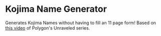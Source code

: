 # Kojima Name Generator

Generates Kojima Names without having to fill an 11 page form! Based on [this video](https://www.youtube.com/watch?v=t-3i6GBYvdw) of Polygon's Unraveled series. 
